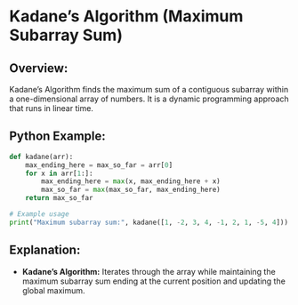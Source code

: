 # **Kadane’s Algorithm (Maximum Subarray Sum)**

## **Overview:**

Kadane’s Algorithm finds the maximum sum of a contiguous subarray within a one-dimensional array of numbers. It is a dynamic programming approach that runs in linear time.

## **Python Example:**

```python
def kadane(arr):
    max_ending_here = max_so_far = arr[0]
    for x in arr[1:]:
        max_ending_here = max(x, max_ending_here + x)
        max_so_far = max(max_so_far, max_ending_here)
    return max_so_far

# Example usage
print("Maximum subarray sum:", kadane([1, -2, 3, 4, -1, 2, 1, -5, 4]))
```

## **Explanation:**
- **Kadane’s Algorithm:** Iterates through the array while maintaining the maximum subarray sum ending at the current position and updating the global maximum.

